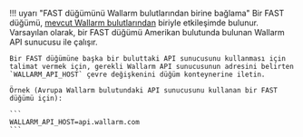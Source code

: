 !!! uyarı "FAST düğümünü Wallarm bulutlarından birine bağlama"
    Bir FAST düğümü, [mevcut Wallarm bulutlarından](../../CLOUD-LIST.md) biriyle etkileşimde bulunur. Varsayılan olarak, bir FAST düğümü Amerikan bulutunda bulunan Wallarm API sunucusu ile çalışır.
    
    Bir FAST düğümüne başka bir buluttaki API sunucusunu kullanması için talimat vermek için, gerekli Wallarm API sunucusunun adresini belirten `WALLARM_API_HOST` çevre değişkenini düğüm konteynerine iletin.
    
    Örnek (Avrupa Wallarm bulutundaki API sunucusunu kullanan bir FAST düğümü için):

    ```
    WALLARM_API_HOST=api.wallarm.com      
    ```